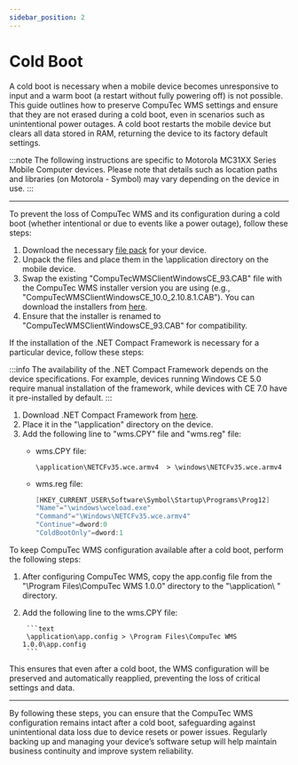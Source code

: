 ```yaml
---
sidebar_position: 2
---
```


# Cold Boot

A cold boot is necessary when a mobile device becomes unresponsive to input and a warm boot (a restart without fully powering off) is not possible.  This guide outlines how to preserve CompuTec WMS settings and ensure that they are not erased during a cold boot, even in scenarios such as unintentional power outages. A cold boot restarts the mobile device but clears all data stored in RAM, returning the device to its factory default settings.

:::note
    The following instructions are specific to Motorola MC31XX Series Mobile Computer devices. Please note that details such as location paths and libraries (on Motorola - Symbol) may vary depending on the device in use.
:::

---

To prevent the loss of CompuTec WMS and its configuration during a cold boot (whether intentional or due to events like a power outage), follow these steps:

1. Download the necessary [file pack](https://connect.computec.pl/download/attachments/139691704/ColdBoot.rar?version=1&modificationDate=1607340510133&api=v2) for your device.
2. Unpack the files and place them in the \application directory on the mobile device.
3. Swap the existing "CompuTecWMSClientWindowsCE_93.CAB" file with the CompuTec WMS installer version you are using (e.g., "CompuTecWMSClientWindowsCE_10.0_2.10.8.1.CAB"). You can download the installers from [here](../../../releases/download.md).
4. Ensure that the installer is renamed to "CompuTecWMSClientWindowsCE_93.CAB" for compatibility.

If the installation of the .NET Compact Framework is necessary for a particular device, follow these steps:

:::info
    The availability of the .NET Compact Framework depends on the device specifications. For example, devices running Windows CE 5.0 require manual installation of the framework, while devices with CE 7.0 have it pre-installed by default.
:::

1. Download .NET Compact Framework from [here](https://connect.computec.pl/display/WMS100EN/WMS+Handheld+Device+Client).
2. Place it in the "\application\" directory on the device.
3. Add the following line to "wms.CPY" file and "wms.reg" file:
    - wms.CPY file:

        ```text
        \application\NETCFv35.wce.armv4  > \windows\NETCFv35.wce.armv4
        ```

    - wms.reg file:

        ```csharp
        [HKEY_CURRENT_USER\Software\Symbol\Startup\Programs\Prog12]
        "Name"="\windows\wceload.exe"
        "Command"="\Windows\NETCFv35.wce.armv4"
        "Continue"=dword:0
        "ColdBootOnly"=dword:1
        ```

To keep CompuTec WMS configuration available after a cold boot, perform the following steps:

1. After configuring CompuTec WMS, copy the app.config file from the "\Program Files\CompuTec WMS 1.0.0" directory to the "\application\ " directory.

2. Add the following line to the wms.CPY file:

        ```text
        \application\app.config > \Program Files\CompuTec WMS 1.0.0\app.config
        ```

This ensures that even after a cold boot, the WMS configuration will be preserved and automatically reapplied, preventing the loss of critical settings and data.

---
By following these steps, you can ensure that the CompuTec WMS configuration remains intact after a cold boot, safeguarding against unintentional data loss due to device resets or power issues. Regularly backing up and managing your device’s software setup will help maintain business continuity and improve system reliability.
